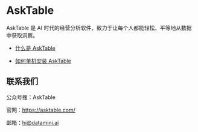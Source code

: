 # AskTable

AskTable 是 AI 时代的经营分析软件，致力于让每个人都能轻松、平等地从数据中获取洞察。

- [什么是 AskTable](https://docs.asktable.com/docs/introduction/what-is-asktable)


- [如何单机安装 AskTable](https://docs.asktable.com/docs/pricing-and-deployment/private-deployment-all-in-one)



## 联系我们

公众号搜：AskTable

官网：https://asktable.com/

邮箱：hi@datamini.ai
